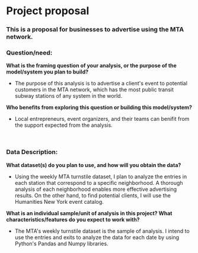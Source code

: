 # Project proposal 
### This is a proposal for businesses to advertise using the MTA network.

### **Question/need:**

**What is the framing question of your analysis, or the purpose of the model/system you plan to build?**
  - The purpose of this analysis is to advertise a client's event to potential customers in the MTA network, which has the most public transit subway stations of any system in the world.
  
**Who benefits from exploring this question or building this model/system?**
  - Local entrepreneurs, event organizers, and their teams can benifit from the support expected from the analysis.

<br>

### **Data Description:**

**What dataset(s) do you plan to use, and how will you obtain the data?**
   - Using the weekly MTA turnstile dataset, I plan to analyze the entries in each station that correspond to a specific neighborhood. A thorough analysis of each neighborhood enables more effective advertising results. On the other hand, to find potential clients, I will use the Humanities New York event catalog.
   
**What is an individual sample/unit of analysis in this project? What characteristics/features do you expect to work with?**
   - The MTA's weekly turnstile dataset is the sample of analysis. I intend to use the entries and exits to analyze the data for each date by using Python's Pandas and Numpy libraries.
